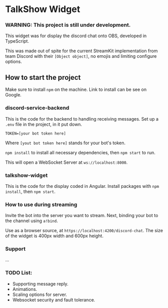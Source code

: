 # TalkShow Widget

### **WARNING: This project is still under development.**

This widget was for display the discord chat onto OBS, developed in TypeScript.

This was made out of spite for the current StreamKit implementation from 
team Discord with their `[Object object]`, no emojis and limiting configure options.

## How to start the project

Make sure to install `npm` on the machine. Link to install can be see
on Google.

### discord-service-backend

This is the code for the backend to handling receiving messages.
Set up a `.env` file in the project, in it put down.
```text
TOKEN=[your bot token here]
```
Where `[yout bot token here]` stands for your bot's token.

`npm install` to install all necessary dependencies, then `npm start` 
to run.

This will open a WebSocket Server at `ws://localhost:8000`.

### talkshow-widget

This is the code for the display coded in Angular. Install packages with `npm install`, then `npm start`.

### How to use during streaming

Invite the bot into the server you want to stream. Next,
binding your bot to the channel using `a!bind`.

Use as a browser source, at `https://localhost:4200/discord-chat`. The size of the widget is 400px width and 600px 
height.

### Support

...

### TODO List:
- Supporting message reply.
- Animations.
- Scaling options for server.
- Websocket security and fault tolerance.